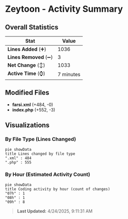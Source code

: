# Zeytoon - Activity Summary 

## Overall Statistics

| Stat                   | Value                                                             |
| ---------------------- | ----------------------------------------------------------------- |
| **Lines Added** (➕)   | 1036                                          |
| **Lines Removed** (➖) | 3                                        |
| **Net Change** (↕)    | 1033                |
| **Active Time** (⌚)   | 7 minutes |


## Modified Files
- **farsi.xml** (+484, -0)
- **index.php** (+552, -3)

## Visualizations

### By File Type (Lines Changed)

```mermaid
pie showData
title Lines changed by file type
".xml" : 484
".php" : 555
```

### By Hour (Estimated Activity Count)

```mermaid
pie showData
title Coding activity by hour (count of changes)
"07h" : 1
"08h" : 1
"09h" : 8
```


> **Last Updated:** 4/24/2025, 9:11:31 AM